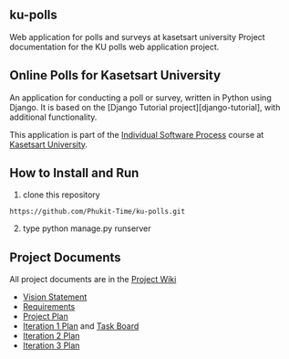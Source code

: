 ## ku-polls
Web application for polls and surveys at kasetsart university
Project documentation for the KU polls web application project.

## Online Polls for Kasetsart University

An application for conducting a poll or survey, written in Python using Django. It is based on the [Django Tutorial project][django-tutorial],
with additional functionality.

This application is part of the [Individual Software Process](https://cpske.github.io/ISP) course at [Kasetsart University](https://ku.ac.th).

## How to Install and Run

1. clone this repository

`https://github.com/Phukit-Time/ku-polls.git`

2. type python manage.py runserver

## Project Documents

All project documents are in the [Project Wiki](../../wiki/Home)

* [Vision Statement](../../wiki/Vision%20Statement)
* [Requirements](../../wiki/Requirements)
* [Project Plan](../../wiki/Project%20Plan)
* [Iteration 1 Plan](../../wiki/Iteration%20-1-%20Plan) and [Task Board](../../wiki/Task%20Board)
* [Iteration 2 Plan](../../wiki/Iteration%20-2-%20Plan)
* [Iteration 3 Plan](../../wiki/Iteration%20-3-%20Plan)